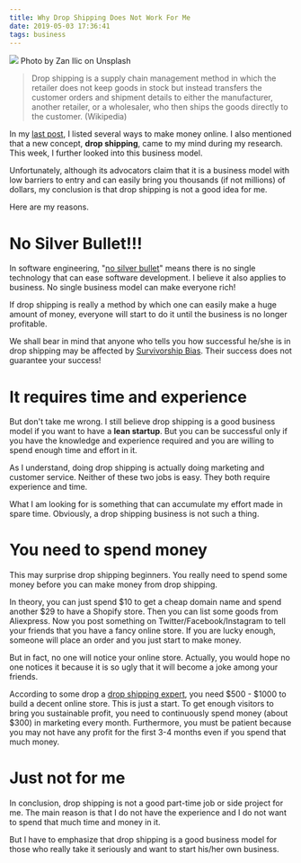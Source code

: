 ```yaml
---
title: Why Drop Shipping Does Not Work For Me
date: 2019-05-03 17:36:41
tags: business
---
```


![](/images/zan-ilic-1446008-unsplash.jpg)
Photo by Zan Ilic on Unsplash

> Drop shipping is a supply chain management method in which the retailer does not keep goods in stock but instead transfers the customer orders and shipment details to either the manufacturer, another retailer, or a wholesaler, who then ships the goods directly to the customer.
> (Wikipedia)

In my [last post](/2019/04/27/How-to-make-money-online), I listed several ways to make money online. I also mentioned that a new concept, __drop shipping__, came to my mind during my research. This week, I further looked into this business model.

Unfortunately, although its advocators claim that it is a business model with low barriers to entry and can easily bring you thousands (if not millions) of dollars, my conclusion is that drop shipping is not a good idea for me.

Here are my reasons.

# No Silver Bullet!!!

In software engineering, "[no silver bullet](https://en.wikipedia.org/wiki/No_Silver_Bullet)" means there is no single technology that can ease software development. I believe it also applies to business. No single business model can make everyone rich!

If drop shipping is really a method by which one can easily make a huge amount of money, everyone will start to do it until the business is no longer profitable.

We shall bear in mind that anyone who tells you how successful he/she is in drop shipping may be affected by [Survivorship Bias](https://en.wikipedia.org/wiki/Survivorship_bias). Their success does not guarantee your success!

# It requires time and experience

But don't take me wrong. I still believe drop shipping is a good business model if you want to have a __lean startup__. But you can be successful only if you have the knowledge and experience required and you are willing to spend enough time and effort in it.

As I understand, doing drop shipping is actually doing marketing and customer service. Neither of these two jobs is easy. They both require experience and time.

What I am looking for is something that can accumulate my effort made in spare time. Obviously, a drop shipping business is not such a thing.

# You need to spend money

This may surprise drop shipping beginners. You really need to spend some money before you can make money from drop shipping.

In theory, you can just spend $10 to get a cheap domain name and spend another $29 to have a Shopify store. Then you can list some goods from Aliexpress. Now you post something on Twitter/Facebook/Instagram to tell your friends that you have a fancy online store. If you are lucky enough, someone will place an order and you just start to make money.

But in fact, no one will notice your online store. Actually, you would hope no one notices it because it is so ugly that it will become a joke among your friends.

According to some drop a [drop shipping expert](https://www.dropshipdownunder.com.au/blog/the-costs-of-starting-a-dropshipping-business), you need $500 - $1000 to build a decent online store. This is just a start. To get enough visitors to bring you sustainable profit, you need to continuously spend money (about $300) in marketing every month. Furthermore, you must be patient because you may not have any profit for the first 3-4 months even if you spend that much money.

# Just not for me

In conclusion, drop shipping is not a good part-time job or side project for me. The main reason is that I do not have the experience and I do not want to spend that much time and money in it.

But I have to emphasize that drop shipping is a good business model for those who really take it seriously and want to start his/her own business.
